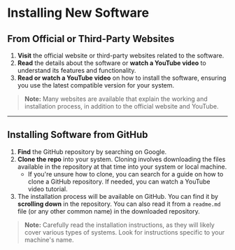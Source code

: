 # Installing New Software

## From Official or Third-Party Websites

1. **Visit** the official website or third-party websites related to the software.
2. **Read** the details about the software or **watch a YouTube video** to understand its features and functionality.
3. **Read or watch a YouTube video** on how to install the software, ensuring you use the latest compatible version for your system.

> **Note:** Many websites are available that explain the working and installation process, in addition to the official website and YouTube.

---

## Installing Software from GitHub

1. **Find** the GitHub repository by searching on Google.
2. **Clone the repo** into your system. Cloning involves downloading the files available in the repository at that time into your system or local machine.
    - If you're unsure how to clone, you can search for a guide on how to clone a GitHub repository. If needed, you can watch a YouTube video tutorial.
3. The installation process will be available on GitHub. You can find it by **scrolling down** in the repository. You can also read it from a `readme.md` file (or any other common name) in the downloaded repository.

> **Note:** Carefully read the installation instructions, as they will likely cover various types of systems. Look for instructions specific to your machine's name.
